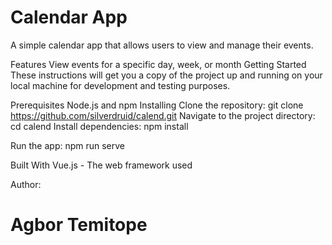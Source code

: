 
<h1>Calendar App</h1>
A simple calendar app that allows users to view and manage their events.

Features
View events for a specific day, week, or month
Getting Started
These instructions will get you a copy of the project up and running on your local machine for development and testing purposes.

Prerequisites
Node.js and npm
Installing
Clone the repository: git clone https://github.com/silverdruid/calend.git
Navigate to the project directory: cd calend
Install dependencies: npm install

Run the app: npm run serve

Built With
Vue.js - The web framework used

Author: <h1>Agbor Temitope</h1>
